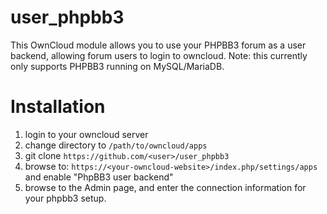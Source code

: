 # user_phpbb3
This OwnCloud module allows you to use your PHPBB3 forum as a user backend, allowing forum users to login to owncloud. Note: this currently only supports PHPBB3 running on MySQL/MariaDB. 

# Installation
1. login to your owncloud server
2. change directory to `/path/to/owncloud/apps`
3. git clone `https://github.com/<user>/user_phpbb3` 
4. browse to: `https://<your-owncloud-website>/index.php/settings/apps` and enable "PhpBB3 user backend"
5. browse to the Admin page, and enter the connection information for your phpbb3 setup.
